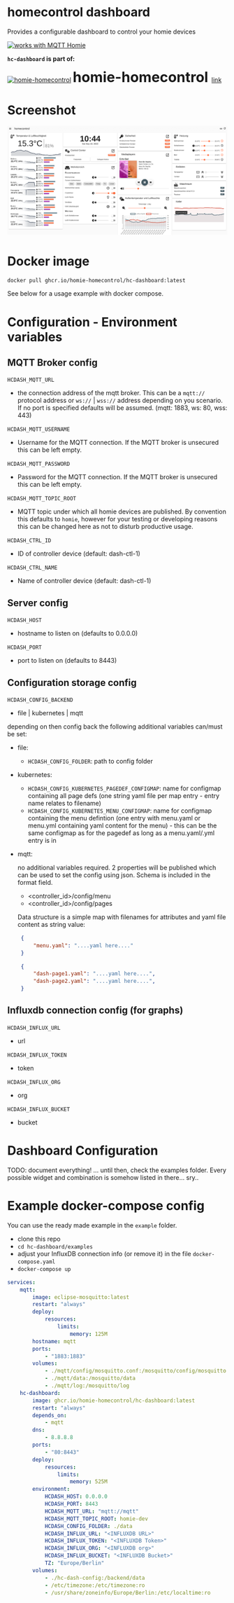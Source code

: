# homecontrol dashboard
Provides a configurable dashboard to control your homie devices

[![works with MQTT Homie](https://homieiot.github.io/img/works-with-homie.png)](https://homieiot.github.io/)


__`hc-dashboard` is part of:__

[![homie-homecontrol](https://avatars.githubusercontent.com/u/96332925?s=28&v=4)](https://github.com/homie-homecontrol) <span style="font-size:32px; font-weight: 700;">homie-homecontrol</span>  &nbsp;[link](https://github.com/homie-homecontrol)

# Screenshot

![dashboard screenshot](./docs/images/dashboard.png)


# Docker image
```
docker pull ghcr.io/homie-homecontrol/hc-dashboard:latest
```
See below for a usage example with docker compose.

# Configuration - Environment variables

## MQTT Broker config

`HCDASH_MQTT_URL`

* the connection address of the mqtt broker. This can be a `mqtt://` protocol address or `ws://` | `wss://` address depending on you scenario. If no port is specified defaults will be assumed. (mqtt: 1883, ws: 80, wss: 443)

`HCDASH_MQTT_USERNAME`

* Username for the MQTT connection. If the MQTT broker is unsecured this can be left empty.

`HCDASH_MQTT_PASSWORD`

* Password for the MQTT connection. If the MQTT broker is unsecured this can be left empty.

`HCDASH_MQTT_TOPIC_ROOT`

* MQTT topic under which all homie devices are published. By convention this defaults to `homie`, however for your testing or developing reasons this can be changed here as not to disturb productive usage.

`HCDASH_CTRL_ID`
* ID of controller device (default: dash-ctl-1)

`HCDASH_CTRL_NAME`
* Name of controller device (default: dash-ctl-1)

## Server config

`HCDASH_HOST`

* hostname to listen on (defaults to 0.0.0.0)

`HCDASH_PORT`

* port to listen on (defaults to 8443)


## Configuration storage config

`HCDASH_CONFIG_BACKEND`

* file | kubernetes | mqtt

depending on then config back the following additional variables can/must be set:
 - file: 
   - `HCDASH_CONFIG_FOLDER`: path to config folder
 - kubernetes:
   - `HCDASH_CONFIG_KUBERNETES_PAGEDEF_CONFIGMAP`: name for configmap containing all page defs (one string yaml file per map entry - entry name relates to filename)
   - `HCDASH_CONFIG_KUBERNETES_MENU_CONFIGMAP`: name for configmap containing the menu defintion (one entry with menu.yaml or menu.yml containing yaml content for the menu) - this can be the same configmap as for the pagedef as long as a menu.yaml/.yml entry is in
 - mqtt:
  
   no additional variables required. 2 properties will be published which can be used to set the config using json. Schema is included in the format field. 
     - <controller_id>/config/menu
     - <controller_id>/config/pages
   
   Data structure is a simple map with filenames for attributes and yaml file content as string value:
   ```json
    {
        "menu.yaml": "....yaml here...."
    }
   ```
   ```json
    {
        "dash-page1.yaml": "....yaml here....",
        "dash-page2.yaml": "....yaml here....",
    }
   ```


## Influxdb connection config (for graphs)

`HCDASH_INFLUX_URL`

* url

`HCDASH_INFLUX_TOKEN`

* token

`HCDASH_INFLUX_ORG`

* org

`HCDASH_INFLUX_BUCKET`

* bucket

# Dashboard Configuration

TODO: document everything!
... until then, check the examples folder. Every possible widget and combination is somehow listed in there... sry..


# Example docker-compose config

You can use the ready made example in the `example` folder.
* clone this repo
* `cd hc-dashboard/examples`
* adjust your InfluxDB connection info (or remove it) in the file `docker-compose.yaml`
* `docker-compose up`

```yaml
services:
    mqtt:
        image: eclipse-mosquitto:latest
        restart: "always"
        deploy:
            resources:
                limits:
                    memory: 125M
        hostname: mqtt
        ports: 
            - "1883:1883"
        volumes:
            - ./mqtt/config/mosquitto.conf:/mosquitto/config/mosquitto.conf
            - ./mqtt/data:/mosquitto/data
            - ./mqtt/log:/mosquitto/log
    hc-dashboard:
        image: ghcr.io/homie-homecontrol/hc-dashboard:latest
        restart: "always"
        depends_on:
            - mqtt
        dns:
            - 8.8.8.8
        ports: 
            - "80:8443"
        deploy:
            resources:
                limits:
                    memory: 525M
        environment: 
            HCDASH_HOST: 0.0.0.0
            HCDASH_PORT: 8443
            HCDASH_MQTT_URL: "mqtt://mqtt"
            HCDASH_MQTT_TOPIC_ROOT: homie-dev
            HCDASH_CONFIG_FOLDER: ./data
            HCDASH_INFLUX_URL: "<INFLUXDB URL>"
            HCDASH_INFLUX_TOKEN: "<INFLUXDB Token>"
            HCDASH_INFLUX_ORG: "<INFLUXDB org>"
            HCDASH_INFLUX_BUCKET: "<INFLUXDB Bucket>"
            TZ: "Europe/Berlin"
        volumes:
            - ./hc-dash-config:/backend/data
            - /etc/timezone:/etc/timezone:ro
            - /usr/share/zoneinfo/Europe/Berlin:/etc/localtime:ro


```